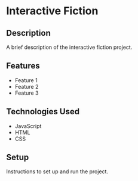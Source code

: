 # Interactive Fiction

## Description

A brief description of the interactive fiction project.

## Features

- Feature 1
- Feature 2
- Feature 3

## Technologies Used

- JavaScript
- HTML
- CSS

## Setup

Instructions to set up and run the project.
